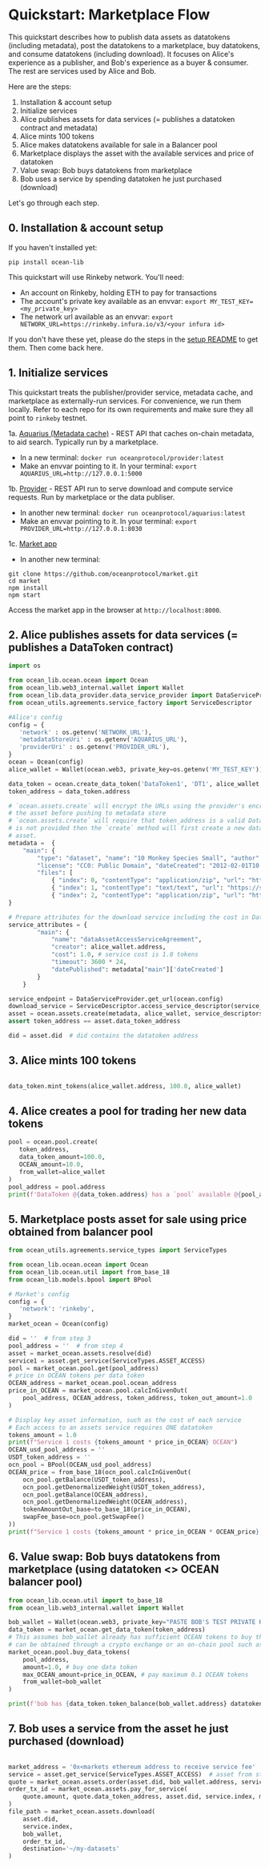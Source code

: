 # Quickstart: Marketplace Flow

This quickstart describes how to publish data assets as datatokens (including metadata), post the datatokens to a marketplace, buy datatokens, and consume datatokens (including download). It focuses on Alice's experience as a publisher, and Bob's experience as a buyer & consumer. The rest are services used by Alice and Bob.

Here are the steps:
1. Installation & account setup
1. Initialize services 
1. Alice publishes assets for data services (= publishes a datatoken contract and metadata)
1. Alice mints 100 tokens
1. Alice makes datatokens available for sale in a Balancer pool
1. Marketplace displays the asset with the available services and price of datatoken
1. Value swap: Bob buys datatokens from marketplace
1. Bob uses a service by spending datatoken he just purchased (download)

Let's go through each step.

## 0. Installation & account setup

If you haven't installed yet:
```console
pip install ocean-lib
```

This quickstart will use Rinkeby network. You'll need:
* An account on Rinkeby, holding ETH to pay for transactions
* The account's private key available as an envvar: `export MY_TEST_KEY=<my_private_key>`
* The network url available as an envvar: `export NETWORK_URL=https://rinkeby.infura.io/v3/<your infura id>`

If you don't have these yet, please do the steps in the [setup README](setup.md) to get them. Then come back here.

## 1. Initialize services

This quickstart treats the publisher/provider service, metadata cache, and marketplace as 
externally-run services. For convenience, we run them locally. Refer to each repo for 
its own requirements and make sure they all point to `rinkeby` testnet.

1a. [Aquarius (Metadata cache)](https://github.com/oceanprotocol/aquarius) - REST API that caches on-chain metadata, to aid search. Typically run by a marketplace.
* In a new terminal: `docker run oceanprotocol/provider:latest`
* Make an envvar pointing to it. In your terminal: `export AQUARIUS_URL=http://127.0.0.1:5000`

1b. [Provider](https://github.com/oceanprotocol/provider) - REST API run to serve download and compute service requests. Run by marketplace or the data publiser.
* In another new terminal: `docker run oceanprotocol/aquarius:latest`
* Make an envvar pointing to it. In your terminal: `export PROVIDER_URL=http://127.0.0.1:8030`

1c. [Market app](https://github.com/oceanprotocol/market)
* In another new terminal:
```
git clone https://github.com/oceanprotocol/market.git
cd market
npm install
npm start
```
Access the market app in the browser at `http://localhost:8000`.

## 2. Alice publishes assets for data services (= publishes a DataToken contract)

```python
import os

from ocean_lib.ocean.ocean import Ocean
from ocean_lib.web3_internal.wallet import Wallet
from ocean_lib.data_provider.data_service_provider import DataServiceProvider
from ocean_utils.agreements.service_factory import ServiceDescriptor

#Alice's config
config = {
   'network' : os.getenv('NETWORK_URL'),
   'metadataStoreUri' : os.getenv('AQUARIUS_URL'),
   'providerUri' : os.getenv('PROVIDER_URL'),
}
ocean = Ocean(config)
alice_wallet = Wallet(ocean.web3, private_key=os.getenv('MY_TEST_KEY')) 

data_token = ocean.create_data_token('DataToken1', 'DT1', alice_wallet, blob=ocean.config.metadata_store_url)
token_address = data_token.address

# `ocean.assets.create` will encrypt the URLs using the provider's encrypt service endpoint and update 
# the asset before pushing to metadata store
# `ocean.assets.create` will require that token_address is a valid DataToken contract address, unless token_address
# is not provided then the `create` method will first create a new data token and use it in the new
# asset.
metadata =  {
    "main": {
        "type": "dataset", "name": "10 Monkey Species Small", "author": "Mario", 
        "license": "CC0: Public Domain", "dateCreated": "2012-02-01T10:55:11Z", 
        "files": [
            { "index": 0, "contentType": "application/zip", "url": "https://s3.amazonaws.com/datacommons-seeding-us-east/10_Monkey_Species_Small/assets/training.zip"},
            { "index": 1, "contentType": "text/text", "url": "https://s3.amazonaws.com/datacommons-seeding-us-east/10_Monkey_Species_Small/assets/monkey_labels.txt"},
            { "index": 2, "contentType": "application/zip", "url": "https://s3.amazonaws.com/datacommons-seeding-us-east/10_Monkey_Species_Small/assets/validation.zip"}]}
}

# Prepare attributes for the download service including the cost in DataTokens
service_attributes = {
        "main": {
            "name": "dataAssetAccessServiceAgreement",
            "creator": alice_wallet.address,
            "cost": 1.0, # service cost is 1.0 tokens 
            "timeout": 3600 * 24,
            "datePublished": metadata["main"]['dateCreated']
        }
    }

service_endpoint = DataServiceProvider.get_url(ocean.config)
download_service = ServiceDescriptor.access_service_descriptor(service_attributes, service_endpoint)
asset = ocean.assets.create(metadata, alice_wallet, service_descriptors=[download_service], data_token_address=token_address)
assert token_address == asset.data_token_address

did = asset.did  # did contains the datatoken address
```

## 3. Alice mints 100 tokens

```python

data_token.mint_tokens(alice_wallet.address, 100.0, alice_wallet)
```

## 4. Alice creates a pool for trading her new data tokens

```python
pool = ocean.pool.create(
   token_address,
   data_token_amount=100.0,
   OCEAN_amount=10.0,
   from_wallet=alice_wallet
)
pool_address = pool.address
print(f'DataToken @{data_token.address} has a `pool` available @{pool_address}')
```

## 5. Marketplace posts asset for sale using price obtained from balancer pool

```python
from ocean_utils.agreements.service_types import ServiceTypes

from ocean_lib.ocean.ocean import Ocean
from ocean_lib.ocean.util import from_base_18
from ocean_lib.models.bpool import BPool

# Market's config
config = {
   'network': 'rinkeby',
}
market_ocean = Ocean(config)

did = ''  # from step 3
pool_address = ''  # from step 4
asset = market_ocean.assets.resolve(did)
service1 = asset.get_service(ServiceTypes.ASSET_ACCESS)
pool = market_ocean.pool.get(pool_address)
# price in OCEAN tokens per data token
OCEAN_address = market_ocean.pool.ocean_address
price_in_OCEAN = market_ocean.pool.calcInGivenOut(
    pool_address, OCEAN_address, token_address, token_out_amount=1.0
)

# Display key asset information, such as the cost of each service
# Each access to an assets service requires ONE datatoken
tokens_amount = 1.0
print(f"Service 1 costs {tokens_amount * price_in_OCEAN} OCEAN")
OCEAN_usd_pool_address = ''
USDT_token_address = ''
ocn_pool = BPool(OCEAN_usd_pool_address)
OCEAN_price = from_base_18(ocn_pool.calcInGivenOut(
    ocn_pool.getBalance(USDT_token_address), 
    ocn_pool.getDenormalizedWeight(USDT_token_address),
    ocn_pool.getBalance(OCEAN_address), 
    ocn_pool.getDenormalizedWeight(OCEAN_address),
    tokenAmountOut_base=to_base_18(price_in_OCEAN),
    swapFee_base=ocn_pool.getSwapFee()
))
print(f"Service 1 costs {tokens_amount * price_in_OCEAN * OCEAN_price} USD")
```

## 6. Value swap: Bob buys datatokens from marketplace (using datatoken <> OCEAN balancer pool)

```python
from ocean_lib.ocean.util import to_base_18
from ocean_lib.web3_internal.wallet import Wallet

bob_wallet = Wallet(ocean.web3, private_key="PASTE BOB'S TEST PRIVATE KEY HERE")
data_token = market_ocean.get_data_token(token_address)
# This assumes bob_wallet already has sufficient OCEAN tokens to buy the data token. OCEAN tokens 
# can be obtained through a crypto exchange or an on-chain pool such as balancer or uniswap
market_ocean.pool.buy_data_tokens(
    pool_address, 
    amount=1.0, # buy one data token
    max_OCEAN_amount=price_in_OCEAN, # pay maximum 0.1 OCEAN tokens
    from_wallet=bob_wallet
)

print(f'bob has {data_token.token_balance(bob_wallet.address} datatokens.')
```
   
## 7. Bob uses a service from the asset he just purchased (download)

```python

market_address = '0x<markets ethereum address to receive service fee'
service = asset.get_service(ServiceTypes.ASSET_ACCESS)  # asset from step 5
quote = market_ocean.assets.order(asset.did, bob_wallet.address, service_index=service.index)
order_tx_id = market_ocean.assets.pay_for_service(
    quote.amount, quote.data_token_address, asset.did, service.index, market_address, bob_wallet
)
file_path = market_ocean.assets.download(
    asset.did, 
    service.index, 
    bob_wallet, 
    order_tx_id, 
    destination='~/my-datasets'
)
```
